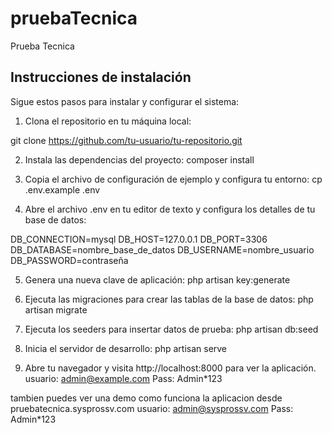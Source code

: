 # pruebaTecnica
Prueba Tecnica

## Instrucciones de instalación

Sigue estos pasos para instalar y configurar el sistema:

1. Clona el repositorio en tu máquina local:

git clone https://github.com/tu-usuario/tu-repositorio.git

2. Instala las dependencias del proyecto:
composer install

3. Copia el archivo de configuración de ejemplo y configura tu entorno:
cp .env.example .env

4. Abre el archivo .env en tu editor de texto y configura los detalles de tu base de datos:

DB_CONNECTION=mysql
DB_HOST=127.0.0.1
DB_PORT=3306
DB_DATABASE=nombre_base_de_datos
DB_USERNAME=nombre_usuario
DB_PASSWORD=contraseña

5. Genera una nueva clave de aplicación:
php artisan key:generate

7. Ejecuta las migraciones para crear las tablas de la base de datos:
php artisan migrate

8. Ejecuta los seeders para insertar datos de prueba:
php artisan db:seed

9. Inicia el servidor de desarrollo:
php artisan serve

10. Abre tu navegador y visita http://localhost:8000 para ver la aplicación.
usuario: admin@example.com
Pass: Admin*123  

tambien puedes ver una demo como funciona la aplicacion desde pruebatecnica.sysprossv.com
usuario: admin@sysprossv.com
Pass: Admin*123
